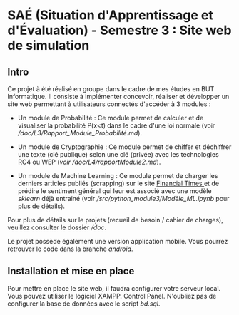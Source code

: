 # SAÉ (Situation d'Apprentissage et d'Évaluation) - Semestre 3 : Site web de simulation

## Intro

Ce projet à été réalisé en groupe dans le cadre de mes études en BUT Informatique.
Il consiste à implémenter concevoir, réaliser et développer un site web permettant à utilisateurs connectés d'accéder à 3 modules :

* Un module de Probabilité : Ce module permet de calculer et de visualiser la probabilité P(x<t)  dans le cadre d'une loi normale (voir */doc/L3/Rapport_Module_Probabilité.md*).

* Un module de Cryptographie : Ce module permet de chiffer et déchiffrer une texte (clé publique) selon une clé (privée) avec les technologies RC4 ou WEP (*voir /doc/L4/rapportModule2.md*).

* Un module de Machine Learning : Ce module permet de charger les derniers articles publiés (scrapping) sur le site <a href =https://www.ft.com/> Financial Times </a> et de prédire le sentiment général qui leur est associé avec une modèle *sklearn* déjà entrainé (voir */src/python_module3/Modèle_ML.ipynb* pour plus de détails). 

Pour plus de détails sur le projets (recueil de besoin / cahier de charges), veuillez consulter le dossier */doc*.

Le projet possède également une version application mobile. Vous pourrez retrouver le code dans la branche *android*.

## Installation et mise en place

Pour mettre en place le site web, il faudra configurer votre serveur local. Vous pouvez utiliser le logiciel XAMPP. Control Panel. N'oubliez pas de configurer la base de données avec le script *bd.sql*.
